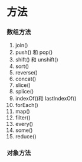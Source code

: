 # 方法

### 数组方法
1.  join()
2.  push() 和 pop()
3.  shift() 和 unshift()
4.  sort()
5.  reverse()
6.  concat()
7.  slice()
8.  splice()
9.  indexOf()和 lastIndexOf()
10. forEach() 
11. map() 
12. filter() 
13. every() 
14. some() 
15. reduce()

### 对象方法
